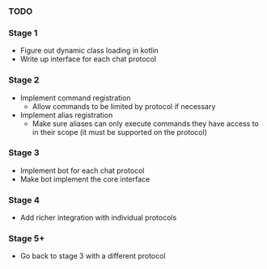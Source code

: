 ### TODO

### Stage 1
- Figure out dynamic class loading in kotlin
- Write up interface for each chat protocol

### Stage 2
- Implement command registration
    - Allow commands to be limited by protocol if necessary
- Implement alias registration
    - Make sure aliases can only execute commands they have access to in their scope (it must be supported on the protocol)

### Stage 3
- Implement bot for each chat protocol
- Make bot implement the core interface

### Stage 4
- Add richer integration with individual protocols

### Stage 5+
- Go back to stage 3 with a different protocol

